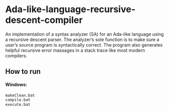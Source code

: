 # Ada-like-language-recursive-descent-compiler
An implementation of a syntax analyzer (SA) for an Ada-like language using a recursive descent parser. The analyzer’s sole function is to make sure a user’s source program is syntactically correct. The program also generates helpful recursive error massages in a stack trace like most modern compilers.

## How to run

#### Windows: 
```bash
makeClean.bat
compile.bat
execute.bat
```

##
